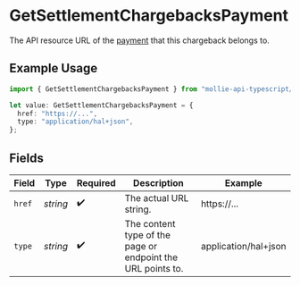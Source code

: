 # GetSettlementChargebacksPayment

The API resource URL of the [payment](get-payment) that this chargeback belongs to.

## Example Usage

```typescript
import { GetSettlementChargebacksPayment } from "mollie-api-typescript/models/operations";

let value: GetSettlementChargebacksPayment = {
  href: "https://...",
  type: "application/hal+json",
};
```

## Fields

| Field                                                       | Type                                                        | Required                                                    | Description                                                 | Example                                                     |
| ----------------------------------------------------------- | ----------------------------------------------------------- | ----------------------------------------------------------- | ----------------------------------------------------------- | ----------------------------------------------------------- |
| `href`                                                      | *string*                                                    | :heavy_check_mark:                                          | The actual URL string.                                      | https://...                                                 |
| `type`                                                      | *string*                                                    | :heavy_check_mark:                                          | The content type of the page or endpoint the URL points to. | application/hal+json                                        |